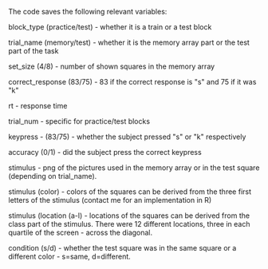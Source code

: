 The code saves the following relevant variables:

block_type (practice/test) - whether it is a train or a test block 

trial_name (memory/test) - whether it is the memory array part or the test part of the task 

set_size (4/8) - number of shown squares in the memory array

correct_response (83/75) - 83 if the correct response is "s" and 75 if it was "k"

rt - response time

trial_num - specific for practice/test blocks 

keypress - (83/75) - whether the subject pressed "s" or "k" respectively

accuracy (0/1) - did the subject press the correct keypress 

stimulus - png of the pictures used in the memory array or in the test square (depending on trial_name).

stimulus (color) - colors of the squares can be derived from the three first letters of the stimulus (contact me for an implementation in R)

stimulus (location (a-l) - locations of the squares can be derived from the class part of the stimulus. There were 12 different locations, three in each quartile of the screen - across the diagonal.

condition (s/d) - whether the test square was in the same square or a different color - s=same, d=different.
